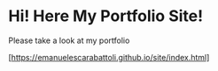 # Hi! Here My Portfolio Site!

Please take a look at my portfolio

[https://emanuelescarabattoli.github.io/site/index.html]